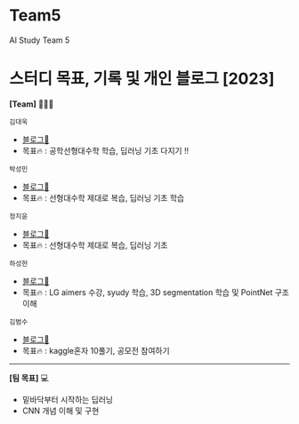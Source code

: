 # Team5
AI Study Team 5

# 스터디 목표, 기록 및 개인 블로그 [2023]  

  
__[Team]__ 👨🏻‍💻 <br>
  
  `김대욱`<br>
  - [블로그📑](https://velog.io/@nozerose)
  - 목표🔥 : 공학선형대수학 학습, 딥러닝 기초 다지기 !! <br>
  
  `박성민`<br>
  - [블로그📑](https://velog.io/@sm136599)
  - 목표🔥 : 선형대수학 제대로 복습, 딥러닝 기초 학습 <br>
  
  `정지윤`<br>
  - [블로그📑](https://velog.io/@enchantee)
  - 목표🔥 : 선형대수학 제대로 복습, 딥러닝 기초 <br>
  
  `하성헌`<br>
  - [블로그📑](https://mars-hun.tistory.com/)
  - 목표🔥 : LG aimers 수강, syudy 학습, 3D segmentation 학습 및 PointNet 구조이해

  `김범수`<br>
  - [블로그📑](https://beomsoo-codingway.tistory.com/)
  - 목표🔥 : kaggle혼자 10풀기, 공모전 참여하기<br>

----
__[팀 목표]__ 💻  
- 밑바닥부터 시작하는 딥러닝
- CNN 개념 이해 및 구현
